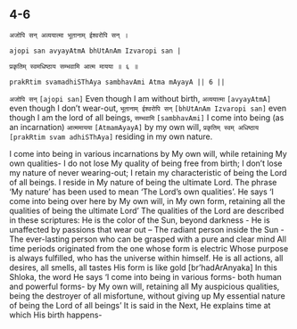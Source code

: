 ## 4-6


```shloka-sa
अजोपि सन् अव्ययात्मा भूतानाम् ईश्वरोपि सन् ।
```
```shloka-sa-hk
ajopi san avyayAtmA bhUtAnAm Izvaropi san |
```
```shloka-sa
प्रकृतिम् स्वमधिष्ठाय सम्भवामि आत्म मायया ॥ ६ ॥
```
```shloka-sa-hk
prakRtim svamadhiSThAya sambhavAmi Atma mAyayA || 6 ||
```

`अजोपि सन्` `[ajopi san]` Even though I am without birth, `अव्ययात्मा` `[avyayAtmA]` even though I don’t wear-out, `भूतानाम् ईश्वरोपि सन्` `[bhUtAnAm Izvaropi san]` even though I am the lord of all beings, `सम्भवामि` `[sambhavAmi]` I come into being (as an incarnation) `आत्ममायया` `[AtmamAyayA]` by my own will, `प्रकृतिम् स्वम् अधिष्ठाय` `[prakRtim svam adhiSThAya]` residing in my own nature.



I come into being in various incarnations by My own will, while retaining My own qualities- I do not lose My quality of being free from birth; I don’t lose my nature of never wearing-out; I retain my characteristic of being the Lord of all beings. I reside in My nature of being the ultimate Lord. 
The phrase ‘My nature’ has been used to mean ‘The Lord’s own qualities’. He says ‘I come into being over here by My own will, in My own form, retaining all the qualities of being the ultimate Lord’
The qualities of the Lord are described in these scriptures:
He is the color of the Sun, beyond darkness - 
He is unaffected by passions that wear out – 
The radiant person inside the Sun - 
The ever-lasting person who can be grasped with a pure and clear mind 
All time periods originated from the one whose form is electric 
Whose purpose is always fulfilled, who has the universe within himself. He is all actions, all desires, all smells, all tastes 
His form is like gold [br’hadArAnyaka]
In this Shloka, the word 
He says ‘I come into being in various forms- both human and powerful forms- by My own will, retaining all My auspicious qualities, being the destroyer of all misfortune, without giving up My essential nature of being the Lord of all beings’
It is said in the 
Next, He explains time at which His birth happens-

